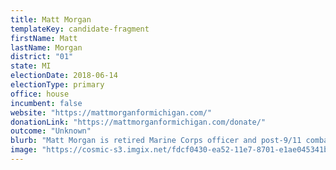 ```yaml
---
title: Matt Morgan
templateKey: candidate-fragment
firstName: Matt
lastName: Morgan
district: "01"
state: MI
electionDate: 2018-06-14
electionType: primary
office: house
incumbent: false
website: "https://mattmorganformichigan.com/"
donationLink: "https://mattmorganformichigan.com/donate/"
outcome: "Unknown"
blurb: "Matt Morgan is retired Marine Corps officer and post-9/11 combat veteran. He believes in service-based leadership, and is ready to step forward again to serve the people of Michigan’s 1st. His core campaign values center on healthcare for all Americans, renewed investment in public education, and standing up for working families who deserve better pay. Matt’s campaign is building a grassroots movement powered by people in the communities he hopes to serve, and remains committed to mobilizing voters in 2018."
image: "https://cosmic-s3.imgix.net/fdcf0430-ea52-11e7-8701-e1ae045341bf-JD_Site_MattMorgan_1000x600_121517.jpg"
---
```


